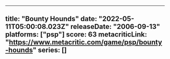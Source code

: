 
---
title: "Bounty Hounds"
date: "2022-05-11T05:00:08.023Z"
releaseDate: "2006-09-13"
platforms: ["psp"]
score: 63
metacriticLink: "https://www.metacritic.com/game/psp/bounty-hounds"
series: []
---

